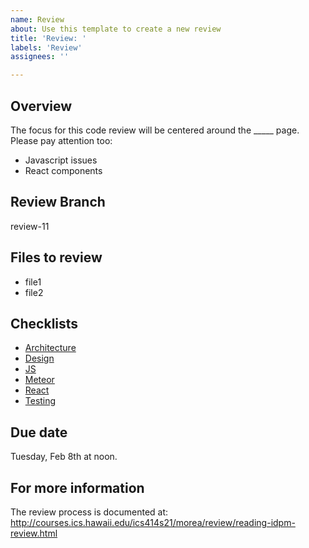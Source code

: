 ```yaml
---
name: Review
about: Use this template to create a new review
title: 'Review: '
labels: 'Review'
assignees: ''

---
```


## Overview

The focus for this code review will be centered around the _____ page.
Please pay attention too:
* Javascript issues
* React components

## Review Branch

review-11

## Files to review

* file1
* file2

## Checklists

* [Architecture](../../checklists/architecture-checklist.md)
* [Design](../../checklists/design-checklist.md)
* [JS](../../checklists/js-checklist.md)
* [Meteor](../../checklists/meteor-checklist.md)
* [React](../../checklists/react-checklist.md)
* [Testing](../../checklists/testing-checklist.md)

## Due date

Tuesday, Feb 8th at noon.

## For more information

The review process is documented at: http://courses.ics.hawaii.edu/ics414s21/morea/review/reading-idpm-review.html
